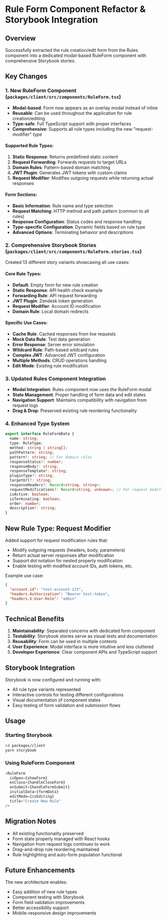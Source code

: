 # Rule Form Component Refactor & Storybook Integration

## Overview
Successfully extracted the rule creation/edit form from the Rules component into a dedicated modal-based RuleForm component with comprehensive Storybook stories.

## Key Changes

### 1. New RuleForm Component (`packages/client/src/components/RuleForm.tsx`)
- **Modal-based**: Form now appears as an overlay modal instead of inline
- **Reusable**: Can be used throughout the application for rule creation/editing
- **Type-safe**: Full TypeScript support with proper interfaces
- **Comprehensive**: Supports all rule types including the new "request-modifier" type

#### Supported Rule Types:
1. **Static Response**: Returns predefined static content
2. **Request Forwarding**: Forwards requests to target URLs
3. **Domain Rules**: Pattern-based domain matching
4. **JWT Plugin**: Generates JWT tokens with custom claims
5. **Request Modifier**: Modifies outgoing requests while returning actual responses

#### Form Sections:
- **Basic Information**: Rule name and type selection
- **Request Matching**: HTTP method and path pattern (common to all rules)
- **Response Configuration**: Status codes and response handling
- **Type-specific Configuration**: Dynamic fields based on rule type
- **Advanced Options**: Terminating behavior and descriptions

### 2. Comprehensive Storybook Stories (`packages/client/src/components/RuleForm.stories.tsx`)
Created 13 different story variants showcasing all use cases:

#### Core Rule Types:
- **Default**: Empty form for new rule creation
- **Static Response**: API health check example
- **Forwarding Rule**: API request forwarding
- **JWT Plugin**: Zendesk token generation
- **Request Modifier**: Account ID modification
- **Domain Rule**: Local domain redirects

#### Specific Use Cases:
- **Cache Rule**: Cached responses from live requests
- **Mock Data Rule**: Test data generation
- **Error Response**: Server error simulation
- **Wildcard Rule**: Path-based wildcard rules
- **Complex JWT**: Advanced JWT configuration
- **Multiple Methods**: CRUD operations handling
- **Edit Mode**: Existing rule modification

### 3. Updated Rules Component Integration
- **Modal Integration**: Rules component now uses the RuleForm modal
- **State Management**: Proper handling of form data and edit states
- **Navigation Support**: Maintains compatibility with navigation from request logs
- **Drag & Drop**: Preserved existing rule reordering functionality

### 4. Enhanced Type System
```typescript
export interface RuleFormData {
  name: string;
  type: RuleType;
  method: string | string[];
  pathPattern: string;
  pattern?: string; // For domain rules
  responseStatus?: number;
  responseBody?: string;
  responseTemplate?: string;
  pluginType?: string;
  targetUrl?: string;
  responseHeaders?: Record<string, string>;
  requestModifications?: Record<string, unknown>; // For request modifier rules
  isActive: boolean;
  isTerminating: boolean;
  order: number;
  description?: string;
}
```

## New Rule Type: Request Modifier

Added support for request modification rules that:
- Modify outgoing requests (headers, body, parameters)
- Return actual server responses after modification
- Support dot notation for nested property modification
- Enable testing with modified account IDs, auth tokens, etc.

Example use case:
```json
{
  "account.id": "test-account-123",
  "headers.Authorization": "Bearer test-token",
  "headers.X-User-Role": "admin"
}
```

## Technical Benefits

1. **Maintainability**: Separated concerns with dedicated form component
2. **Testability**: Storybook stories serve as visual tests and documentation
3. **Reusability**: Form can be used in multiple contexts
4. **User Experience**: Modal interface is more intuitive and less cluttered
5. **Developer Experience**: Clear component APIs and TypeScript support

## Storybook Integration

Storybook is now configured and running with:
- All rule type variants represented
- Interactive controls for testing different configurations
- Visual documentation of component states
- Easy testing of form validation and submission flows

## Usage

### Starting Storybook
```bash
cd packages/client
yarn storybook
```

### Using RuleForm Component
```typescript
<RuleForm
  isOpen={showForm}
  onClose={handleCloseForm}
  onSubmit={handleFormSubmit}
  initialData={formData}
  editMode={isEditing}
  title="Create New Rule"
/>
```

## Migration Notes

- All existing functionality preserved
- Form state properly managed with React hooks
- Navigation from request logs continues to work
- Drag-and-drop rule reordering maintained
- Rule highlighting and auto-form population functional

## Future Enhancements

The new architecture enables:
- Easy addition of new rule types
- Component testing with Storybook
- Form field validation improvements
- Better accessibility support
- Mobile-responsive design improvements 
